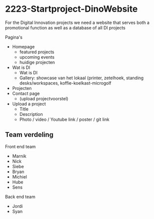 # 2223-Startproject-DinoWebsite
For the Digital Innovation projects we need a website that serves both a promotional function as well as a database of all DI projects

Pagina's
<ul>
  <li>Homepage
    <ul>
      <li>featured projects</li>
      <li>upcoming events</li>
      <li>huidige projecten</li>
    </ul>
  </li>
  <li>Wat is DI
    <ul>
      <li>Wat is DI</li>
      <li>Gallery: showcase van het lokaal (printer, zetelhoek, standing desks/workspaces, koffie-koelkast-microgolf</li>
    </ul>
  </li>
  <li>Projecten</li>
  <li>Contact page
    <ul>
      <li>(upload projectvoorstel)</li>
    </ul>
  </li>
  <li>Upload a project
    <ul>
      <li>Title</li>
      <li>Description</li>
      <li>Photo / video / Youtube link / poster / git link</li>
    </ul>
  </li>
</ul>


<h2> Team verdeling </h2>
<p>Front end team</p>
<ul>
  <li>Marnik</li>
  <li>Nick</li>
  <li>Siebe</li>
  <li>Bryan</li>
  <li>Michiel</li>
  <li>Hube</li>
  <li>Sens</li>
</ul>
<p>Back end team</p>
<ul>
  <li>Jordi</li>
  <li>Syan</li>
</ul>

